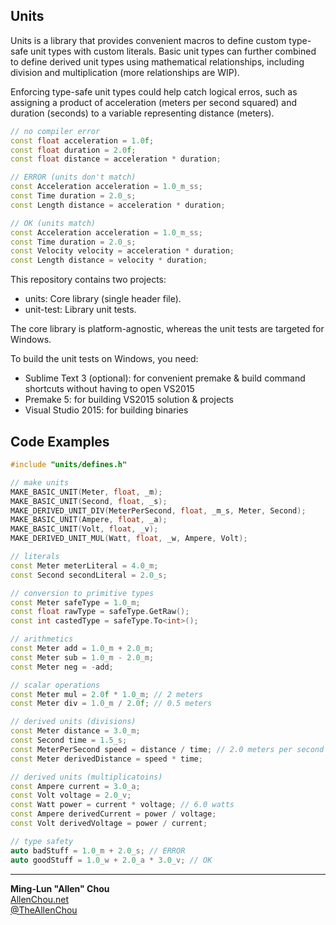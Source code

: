 ## Units

Units is a library that provides convenient macros to define custom type-safe unit types with custom literals. Basic unit types can further combined to define derived unit types using mathematical relationships, including division and multiplication (more relationships are WIP).

Enforcing type-safe unit types could help catch logical erros, such as assigning a product of acceleration (meters per second squared) and duration (seconds) to a variable representing distance (meters).

```C++
// no compiler error
const float acceleration = 1.0f;
const float duration = 2.0f;
const float distance = acceleration * duration;

// ERROR (units don't match)
const Acceleration acceleration = 1.0_m_ss;
const Time duration = 2.0_s;
const Length distance = acceleration * duration;

// OK (units match)
const Acceleration acceleration = 1.0_m_ss;
const Time duration = 2.0_s;
const Velocity velocity = acceleration * duration;
const Length distance = velocity * duration;
```

This repository contains two projects:  
  * units: Core library (single header file).
  * unit-test: Library unit tests.

The core library is platform-agnostic, whereas the unit tests are targeted for Windows.

To build the unit tests on Windows, you need:  
  * Sublime Text 3 (optional): for convenient premake & build command shortcuts without having to open VS2015
  * Premake 5: for building VS2015 solution & projects
  * Visual Studio 2015: for building binaries


## Code Examples
```C++
#include "units/defines.h"

// make units
MAKE_BASIC_UNIT(Meter, float, _m);
MAKE_BASIC_UNIT(Second, float, _s);
MAKE_DERIVED_UNIT_DIV(MeterPerSecond, float, _m_s, Meter, Second);
MAKE_BASIC_UNIT(Ampere, float, _a);
MAKE_BASIC_UNIT(Volt, float, _v);
MAKE_DERIVED_UNIT_MUL(Watt, float, _w, Ampere, Volt);

// literals
const Meter meterLiteral = 4.0_m;
const Second secondLiteral = 2.0_s;

// conversion to primitive types
const Meter safeType = 1.0_m;
const float rawType = safeType.GetRaw();
const int castedType = safeType.To<int>();

// arithmetics
const Meter add = 1.0_m + 2.0_m;
const Meter sub = 1.0_m - 2.0_m;
const Meter neg = -add;

// scalar operations
const Meter mul = 2.0f * 1.0_m; // 2 meters
const Meter div = 1.0_m / 2.0f; // 0.5 meters

// derived units (divisions)
const Meter distance = 3.0_m;
const Second time = 1.5_s;
const MeterPerSecond speed = distance / time; // 2.0 meters per second
const Meter derivedDistance = speed * time;

// derived units (multiplicatoins)
const Ampere current = 3.0_a;
const Volt voltage = 2.0_v;
const Watt power = current * voltage; // 6.0 watts
const Ampere derivedCurrent = power / voltage;
const Volt derivedVoltage = power / current;

// type safety
auto badStuff = 1.0_m + 2.0_s; // ERROR
auto goodStuff = 1.0_w + 2.0_a * 3.0_v; // OK
```

----
**Ming-Lun "Allen" Chou**  
[AllenChou.net](http://AllenChou.net)  
[@TheAllenChou](http://twitter.com/TheAllenChou)  
